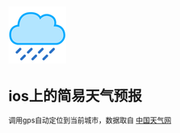 ![ALT](./WeatherReport/Icon@2x.png "Weather")


ios上的简易天气预报
============
调用gps自动定位到当前城市，数据取自 [中国天气网](http://www.weather.com.cn/ )
